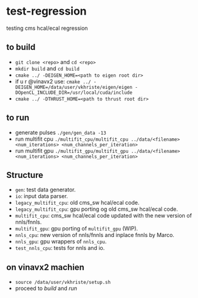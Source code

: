 # test-regression
testing cms hcal/ecal regression 

## to build
- `git clone <repo>` and `cd <repo>`
- `mkdir build` and `cd build`
- `cmake ../ -DEIGEN_HOME=<path to eigen root dir>` 
- if u r @vinavx2 use: `cmake ../ -DEIGEN_HOME=/data/user/vkhriste/eigen/eigen -DOpenCL_INCLUDE_DIR=/usr/local/cuda/include`
- `cmake ../ -DTHRUST_HOME=<path to thrust root dir>`

## to run
- generate pulses `./gen/gen_data -13`
- run multifit cpu `./multifit_cpu/multifit_cpu ../data/<filename> <num_iterations> <num_channels_per_iteration>`
- run multifit gpu `./multifit_gpu/multifit_gpu ../data/<filename> <num_iterations> <num_channels_per_iteration>`

## Structure

- `gen`: test data generator.
- `io`: input data parser.
- `legacy_multifit_cpu`: old cms_sw hcal/ecal code.
- `legacy_multifit_cpu`: gpu porting og old cms_sw hcal/ecal code.
- `multifit_cpu`: cms_sw hcal/ecal code updated with the new version of nnls/fnnls.
- `multifit_gpu`: gpu porting of `multifit_gpu` (WIP).
- `nnls_cpu`: new version of nnls/fnnls and inplace fnnls by Marco. 
- `nnls_gpu`: gpu wrappers of `nnls_cpu`.
- `test_nnls_cpu`: tests for nnls and io.

## on vinavx2 machien
- `source /data/user/vkhriste/setup.sh`
- proceed to _build_ and _run_
